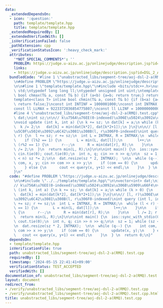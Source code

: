```yaml
---
data:
  _extendedDependsOn:
  - icon: ':question:'
    path: template/template.hpp
    title: template/template.hpp
  _extendedRequiredBy: []
  _extendedVerifiedWith: []
  _isVerificationFailed: false
  _pathExtension: cpp
  _verificationStatusIcon: ':heavy_check_mark:'
  attributes:
    '*NOT_SPECIAL_COMMENTS*': ''
    PROBLEM: https://judge.u-aizu.ac.jp/onlinejudge/description.jsp?id=DSL_2_A
    links:
    - https://judge.u-aizu.ac.jp/onlinejudge/description.jsp?id=DSL_2_A
  bundledCode: "#line 1 \"unabstracted_libs/segment-tree/aoj-dsl-2-a(RMQ).test.cpp\"\
    \n#define PROBLEM \"https://judge.u-aizu.ac.jp/onlinejudge/description.jsp?id=DSL_2_A\"\
    \n\n#line 1 \"template/template.hpp\"\n#include <bits/stdc++.h>\nusing namespace\
    \ std;\ntypedef long long ll;\ntypedef unsigned int uint;\ntemplate<class T> inline\
    \ bool chmax(T& a, const T& b) {if (a<b) {a=b; return true;} return false;}\n\
    template<class T> inline bool chmin(T& a, const T& b) {if (b<a) {a=b; return true;}\
    \ return false;}\nconst int INTINF = 1000001000;\nconst int INTMAX = 2147483647;\n\
    const ll LLMAX = 9223372036854775807;\nconst ll LLINF = 1000000000000000000;\n\
    #line 4 \"unabstracted_libs/segment-tree/aoj-dsl-2-a(RMQ).test.cpp\"\n\nvector<int>\
    \ dat;\nint sz;\n\n// k\u756A\u76EE(0-indexed)\u306E\u5024\u3092a\u306B\u5909\u66F4\
    \nvoid update (int k, int a) {\n k += sz; \n dat[k] = a;\n while (k > 0) {\n \
    \  k /= 2;\n   dat[k] = min(dat[k*2], dat[k*2+1]);\n }\n}\n\n// [l, r)\u306E\u6700\
    \u5C0F\u5024\u3092\u6C42\u3081\u308B(l, r\u306F0-indexed)\nint query (int l, int\
    \ r) {\n  l += sz; r += sz;\n  int L = INTMAX, R = INTMAX;\n  while (l < r) {\n\
    \    if (l%2 == 1) {\n       L = min(L, dat[l]);\n       l++;\n    }\n\n    if\
    \ (r%2 == 1) {\n      r--;\n      R = min(dat[r], R);\n    }\n\n    l /= 2; r\
    \ /= 2;\n  }\n  return min(L, R);\n}\n\n\nint main() {\n  ios::sync_with_stdio(0);\
    \ cin.tie(0); cout.tie(0);\n  int n, q; cin >> n >> q;\n\n  sz = 1; while (sz\
    \ < n) sz *= 2;\n\n  dat.resize(sz * 2, INTMAX);  \n\n  while (q--) {\n    int\
    \ com, x, y; cin >> com >> x >> y;\n    if (com == 0) {\n      update(x, y);\n\
    \    } else {\n      cout << query(x, y+1) << endl;\n    }\n  } \n  return 0;\n\
    }\n"
  code: "#define PROBLEM \"https://judge.u-aizu.ac.jp/onlinejudge/description.jsp?id=DSL_2_A\"\
    \n\n#include \"../../template/template.hpp\"\n\nvector<int> dat;\nint sz;\n\n\
    // k\u756A\u76EE(0-indexed)\u306E\u5024\u3092a\u306B\u5909\u66F4\nvoid update\
    \ (int k, int a) {\n k += sz; \n dat[k] = a;\n while (k > 0) {\n   k /= 2;\n \
    \  dat[k] = min(dat[k*2], dat[k*2+1]);\n }\n}\n\n// [l, r)\u306E\u6700\u5C0F\u5024\
    \u3092\u6C42\u3081\u308B(l, r\u306F0-indexed)\nint query (int l, int r) {\n  l\
    \ += sz; r += sz;\n  int L = INTMAX, R = INTMAX;\n  while (l < r) {\n    if (l%2\
    \ == 1) {\n       L = min(L, dat[l]);\n       l++;\n    }\n\n    if (r%2 == 1)\
    \ {\n      r--;\n      R = min(dat[r], R);\n    }\n\n    l /= 2; r /= 2;\n  }\n\
    \  return min(L, R);\n}\n\n\nint main() {\n  ios::sync_with_stdio(0); cin.tie(0);\
    \ cout.tie(0);\n  int n, q; cin >> n >> q;\n\n  sz = 1; while (sz < n) sz *= 2;\n\
    \n  dat.resize(sz * 2, INTMAX);  \n\n  while (q--) {\n    int com, x, y; cin >>\
    \ com >> x >> y;\n    if (com == 0) {\n      update(x, y);\n    } else {\n   \
    \   cout << query(x, y+1) << endl;\n    }\n  } \n  return 0;\n}"
  dependsOn:
  - template/template.hpp
  isVerificationFile: true
  path: unabstracted_libs/segment-tree/aoj-dsl-2-a(RMQ).test.cpp
  requiredBy: []
  timestamp: '2024-05-15 22:41:41+09:00'
  verificationStatus: TEST_ACCEPTED
  verifiedWith: []
documentation_of: unabstracted_libs/segment-tree/aoj-dsl-2-a(RMQ).test.cpp
layout: document
redirect_from:
- /verify/unabstracted_libs/segment-tree/aoj-dsl-2-a(RMQ).test.cpp
- /verify/unabstracted_libs/segment-tree/aoj-dsl-2-a(RMQ).test.cpp.html
title: unabstracted_libs/segment-tree/aoj-dsl-2-a(RMQ).test.cpp
---
```

